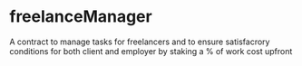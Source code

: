 # freelanceManager
A contract to manage tasks for freelancers and to ensure satisfacrory conditions for both client and employer by staking a % of work cost upfront


